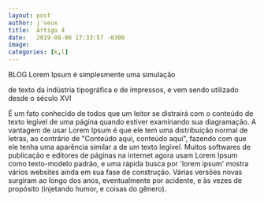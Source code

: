 ```yaml
---
layout: post
author: j'veux
title:  Artigo 4
date:   2019-08-06 17:33:57 -0300
image: 
categories: [k,l]
---
```

BLOG Lorem Ipsum é simplesmente uma simulação 

de texto da indústria tipográfica e de impressos, e vem sendo utilizado desde o século XVI

É um fato conhecido de todos que um leitor se distrairá com o conteúdo de texto legível de uma página quando estiver examinando sua diagramação. A vantagem de usar Lorem Ipsum é que ele tem uma distribuição normal de letras, ao contrário de "Conteúdo aqui, conteúdo aqui", fazendo com que ele tenha uma aparência similar a de um texto legível. Muitos softwares de publicação e editores de páginas na internet agora usam Lorem Ipsum como texto-modelo padrão, e uma rápida busca por 'lorem ipsum' mostra vários websites ainda em sua fase de construção. Várias versões novas surgiram ao longo dos anos, eventualmente por acidente, e às vezes de propósito (injetando humor, e coisas do gênero).